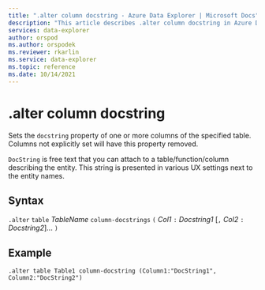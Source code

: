 ```yaml
---
title: ".alter column docstring - Azure Data Explorer | Microsoft Docs"
description: "This article describes .alter column docstring in Azure Data Explorer."
services: data-explorer
author: orspod
ms.author: orspodek
ms.reviewer: rkarlin
ms.service: data-explorer
ms.topic: reference
ms.date: 10/14/2021
---
```

# .alter column docstring

Sets the `docstring` property of one or more columns of the specified table.  Columns not explicitly set will have this property removed.

`DocString` is free text that you can attach to a table/function/column describing the entity. This string is presented in various UX settings next to the entity names.

## Syntax

`.alter` `table` *TableName* `column-docstrings` `(` *Col1* `:` *Docstring1* [`,` *Col2* `:` *Docstring2*]... `)`

## Example 

```kusto
.alter table Table1 column-docstring (Column1:"DocString1", Column2:"DocString2")
```
